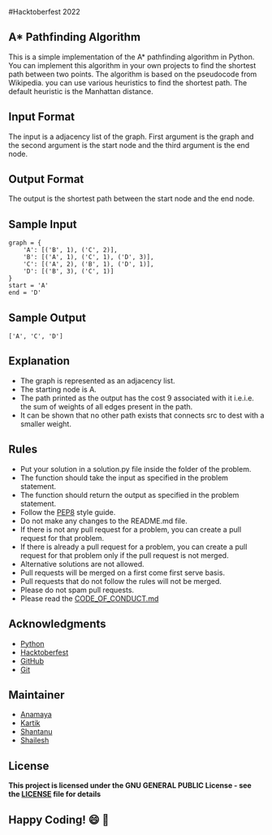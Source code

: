 #Hacktoberfest 2022

## A* Pathfinding Algorithm

This is a simple implementation of the A* pathfinding algorithm in Python. You can implement this algorithm in your own projects to find the shortest path between two points. The algorithm is based on the pseudocode from Wikipedia. you can use various heuristics to find the shortest path. The default heuristic is the Manhattan distance. 

## Input Format

The input is a adjacency list of the graph. First argument is the graph and the second argument is the start node and the third argument is the end node.

## Output Format

The output is the shortest path between the start node and the end node.

## Sample Input

```
graph = {
    'A': [('B', 1), ('C', 2)],
    'B': [('A', 1), ('C', 1), ('D', 3)],
    'C': [('A', 2), ('B', 1), ('D', 1)],
    'D': [('B', 3), ('C', 1)]
}
start = 'A'
end = 'D'
```

## Sample Output

```
['A', 'C', 'D']
```

## Explanation

- The graph is represented as an adjacency list.
- The starting node is A.
- The path printed as the output has the cost 9 associated with it i.e.i.e. the sum of weights of all edges present in the path.
- It can be shown that no other path exists that connects src to dest with a smaller weight.

## Rules
- Put your solution in a solution.py file inside the folder of the problem.
- The function should take the input as specified in the problem statement.
- The function should return the output as specified in the problem statement.
- Follow the [PEP8](https://www.python.org/dev/peps/pep-0008/) style guide.
- Do not make any changes to the README.md file.
- If there is not any pull request for a problem, you can create a pull request for that problem.
- If there is already a pull request for a problem, you can create a pull request for that problem only if the pull request is not merged.
- Alternative solutions are not allowed.
- Pull requests will be merged on a first come first serve basis.
- Pull requests that do not follow the rules will not be merged.
- Please do not spam pull requests.
- Please read the [CODE_OF_CONDUCT.md](../../CODE_OF_CONDUCT.md)

## Acknowledgments
- [Python](https://www.python.org/)
- [Hacktoberfest](https://hacktoberfest.digitalocean.com/)
- [GitHub](https://github.com)
- [Git](https://git-scm.com/)

## Maintainer
- [Anamaya](https://www.linkedin.com/in/anamaya1729/)
- [Kartik](https://github.com/kartik007007)
- [Shantanu](https://github.com/neutralWire)
- [Shailesh](https://github.com/ShaileshKumar007)

## License
**This project is licensed under the GNU GENERAL PUBLIC License - see the [LICENSE](../../LICENSE) file for details**

## Happy Coding! :smile: :tada:
